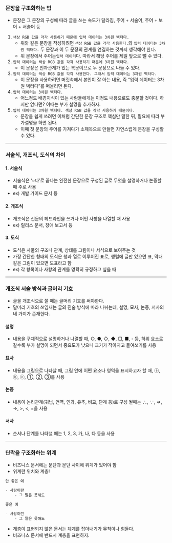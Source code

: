 ### 문장을 구조화하는 법

- 문장은 그 문장의 구성에 따라 글을 쓰는 속도가 달라짐, 주어 + 서술어, 주어 + 보어 + 서술어 등

1. `색상 RGB 값을 각각 사용하기 때문에 입력 데이터는 3차원 벡터다.`
   - 위와 같은 문장을 작성하려면 `색상 RGB 값을 각각 사용한다.`와 `입력 데이터는 3차원 벡터다.` 두 문장과 이 두 문장의 관계를 연결하는 것까지 생각해야 한다.
   - 위 문장에서 주어는`입력 데이터`다. 따라서 해당 주어를 제일 앞으로 뺄 수 있다.
2. `입력 데이터는 색상 RGB 값을 각각 사용하기 때문에 3차원 벡터다.`
   - 이 문장은 인과관계가 있는 복문이므로 두 문장으로 나눌 수 있다.
3. `입력 데이터는 색상 RGB 값을 각각 사용한다. 그래서 입력 데이터는 3차원 벡터다.`
   - 이 문장을 사용하려면 머릿속에서 본인이 잘 아는 내용, 즉 “입력 데이터는 3차원 벡터다”를 떠올리면 된다.
4. `입력 데이터는 3차원 벡터다.`
   - 어느정도 배경지식이 있는 사람들에게는 이정도 내용으로도 충분할 것이다. 하지만 없다면? 이때는 부가 설명을 추가하자.
5. `입력 데이터는 3차원 벡터다. 색상 RGB 값을 각각 사용하기 때문이다.`
   - 문장을 쉽게 쓰려면 이처럼 간단한 문장 구조로 핵심만 말한 뒤, 필요에 따라 부가설명을 하면 된다.
   - 이때 첫 문장의 주어를 가져다가 소제목으로 만들면 자연스럽게 문장을 구성할 수 있다.

---

### 서술식, 개조식, 도식의 차이

#### 1. 서술식
- 서술식은 ‘~다’로 끝나는 완전한 문장으로 구성된 글로 무엇을 설명하거나 논증할 때 주로 사용
- ex) 개발 가이드 문서 등

#### 2. 개조식
- 개조식은 신문의 헤드라인을 쓰거나 어떤 사항을 나열할 때 사용
- ex) 릴리스 문서, 장애 보고서 등

#### 3. 도식
- 도식은 사물의 구조나 관계, 상태를 그림이나 서식으로 보여주는 것
- 가장 간단한 형태의 도식은 행과 열로 이루어진 표로, 행렬에 글만 있으면 표, 막대같은 그림이 있으면 도표라고 함
- ex) 각 항목이나 사항의 관계를 명확히 규정하고 싶을 때

---

### 개조식 서술 방식과 글머리 기호
- 글을 개조식으로 쓸 때는 글머리 기호를 써야한다.
- 말머리 기호의 쓰임새는 글의 진술 방식에 따라 나뉘는데, 설명, 묘사, 논증, 서사의 네 가지가 존재한다.

#### 설명
- 내용을 구체적으로 설명하거나 나열할 때, ○, ●, ◇, ◆, □, ■, - 등, 하위 요소로 갈수록 부가 설명이 되면서 중요도가 낮으니 크기가 작아지고 들여쓰기를 사용

#### 묘사
- 내용을 그림으로 나타날 때, 그림 안에 어떤 요소나 영역을 표시하고자 할 때, ⓐ, ⓑ, ⓒ, ①, ②, ③를 사용 

#### 논증
- 내용이 논리관계(귀납, 연역, 인과, 유추, 비교, 단계 등)로 구성 될때는 ∴, ∵, ⇒, →, >, <, =을 사용

#### 서사
- 순서나 단계를 나타낼 때는 1, 2, 3, 가, 나, 다 등을 사용

---

### 단락을 구조화하는 위계
- 비즈니스 문서에는 문단과 문단 사이에 위계가 있어야 함
- 위계란 위치와 계층!

```jsx
안 좋은 예

- 사랑이란
	- 그 말은 못해도
```
```jsx
좋은 예

- 사랑이란
	- 그 말은 못해도
```
- 계층이 표현되지 않은 문서는 체계를 잡아내기가 무척이나 힘들다. 
- 비즈니스 문서에 반드시 계층을 표현하자.
